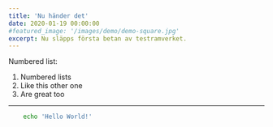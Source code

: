 ```yaml
---
title: 'Nu händer det'
date: 2020-01-19 00:00:00
#featured_image: '/images/demo/demo-square.jpg'
excerpt: Nu släpps första betan av testramverket.
---
```




Numbered list:
1. Numbered lists
2. Like this other one
3. Are great too

---

```bash
	echo 'Hello World!'
```